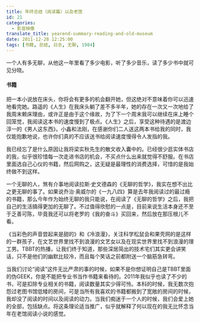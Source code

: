 ```yaml
---
title: 年终总结（阅读篇）以及老馆
id: 21
categories:
  - 影音映像
translate_title: yearend-summary-reading-and-old-museum
date: 2011-12-28 12:25:00
tags: [书籍, 总结, 日志, 无聊, 1984]
---
```


一个人有多无聊，从他这一年里看了多少电影，听了多少音乐，读了多少书中就可见分晓。

#### 书籍

把一本小说放在床头，你将会有更多的机会翻开她，但这绝对不意味着你可以迅速地看完她。路遥的《人生》在我床头躺了差不多半年，她的存在一次又一次地给了我周末赖床理由，或许正是由于这个缘故，为了下一个周末我可以继续在床上睡个回笼觉，我阅读这本书的速度慢到了极点。《人生》之后，享受这种待遇的是渡边淳一的《男人这东西》。小鑫和法刚，在感谢你们二人送这两本书给我的同时，我仅能抱歉地说，也许你们真的不应该送书给阅读速度慢得令人发指的我。

我已经忘了是什么原因让我将梁实秋先生的散文收入囊中的。已经很少逛实体书店的我，似乎很珍惜每一次走进书店的机会，不买点什么出来就觉得不舒服。在书店里面选自己心仪的书籍，然后网购之，这无疑是最理性的消费选择，可惜的是我始终做不到这样。

一个无聊的人，煞有介事地阅读拉斯·史文德森的《无聊的哲学》，我实在想不出比之更无聊的事了。如果说乔治·奥威尔的《一九八四》算是去年我阅读过的最过瘾的书籍，那么今年作为始终无聊的我只能说，在阅读了《无聊的哲学》之后，我把自己的生活搞得更加的无聊了。不过值得欣慰的一点是，目前来说生活本身还不至于乏善可陈，毕竟我还可以将老罗的《我的奋斗》买回来，然后放在那压根儿不看。

《当彩色的声音尝起来是甜的》和《冷浪漫》，关注科学松鼠会和果壳网的是这样的一群孩子，在文艺世界里找不到浪漫的文艺女以及在现实世界里找不到浪漫的理工男。TBBT的热播，让我们终于知道，那些深居简出的技术宅们其实更会讲笑话，只不是他们的幽默比较冷，而且每个笑话之前都附送一个脑筋急转弯。

当我们讨论“阅读”这件无比严肃的事的时候，如果不是你想证明自己是TBBT里面的伪GEEK，你是不能把专业书当作书籍来看待的。2011年我似乎也读了不少的书，可是扣除专业相关的书籍，阅读数量其实少得可怜。本科的时候，我无数次抱怨过老图书馆低矮的房间，可是当所有我喜欢的书籍都搬到了宽敞的房间的时候，我却没了阅读的时间以及阅读的动力。当我们痴迷于一个人的时候，我们会爱上她的全部，包括缺点。将这条理论适当推广，似乎就解释了何以现在的我无比怀念当年在老馆阅读小说的感觉。
